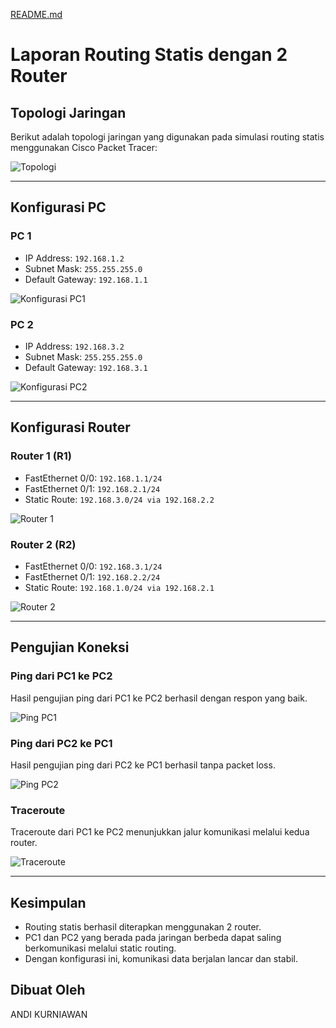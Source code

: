 [README.md](https://github.com/user-attachments/files/22040837/README.md)
# Laporan Routing Statis dengan 2 Router

## Topologi Jaringan
Berikut adalah topologi jaringan yang digunakan pada simulasi routing statis menggunakan Cisco Packet Tracer:

![Topologi](img/gambar1.png)

---

## Konfigurasi PC
### PC 1
- IP Address: `192.168.1.2`
- Subnet Mask: `255.255.255.0`
- Default Gateway: `192.168.1.1`

![Konfigurasi PC1](img/gambar3.png)

### PC 2
- IP Address: `192.168.3.2`
- Subnet Mask: `255.255.255.0`
- Default Gateway: `192.168.3.1`

![Konfigurasi PC2](img/gambar4.png)

---

## Konfigurasi Router

### Router 1 (R1)
- FastEthernet 0/0: `192.168.1.1/24`
- FastEthernet 0/1: `192.168.2.1/24`
- Static Route: `192.168.3.0/24 via 192.168.2.2`

![Router 1](img/gambar5.png)

### Router 2 (R2)
- FastEthernet 0/0: `192.168.3.1/24`
- FastEthernet 0/1: `192.168.2.2/24`
- Static Route: `192.168.1.0/24 via 192.168.2.1`

![Router 2](img/gambar6.png)

---

## Pengujian Koneksi

### Ping dari PC1 ke PC2
Hasil pengujian ping dari PC1 ke PC2 berhasil dengan respon yang baik.

![Ping PC1](img/gambar7.png)

### Ping dari PC2 ke PC1
Hasil pengujian ping dari PC2 ke PC1 berhasil tanpa packet loss.

![Ping PC2](img/gambar8.png)

### Traceroute
Traceroute dari PC1 ke PC2 menunjukkan jalur komunikasi melalui kedua router.

![Traceroute](img/gambar9.png)

---

## Kesimpulan
- Routing statis berhasil diterapkan menggunakan 2 router.  
- PC1 dan PC2 yang berada pada jaringan berbeda dapat saling berkomunikasi melalui static routing.  
- Dengan konfigurasi ini, komunikasi data berjalan lancar dan stabil.

## Dibuat Oleh
ANDI KURNIAWAN
